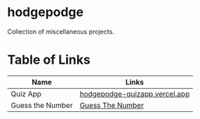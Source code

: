 # hodgepodge
Collection of miscellaneous projects. 


# Table of Links

| Name                     | Links                                     |
|--------------------------|-------------------------------------------|
|  Quiz App      | [hodgepodge-quizapp.vercel.app](https://hodgepodge-quizapp.vercel.app/) |
| Guess the Number | [Guess The Number](https://piyush52dixit-guessthenum.netlify.app/) |
